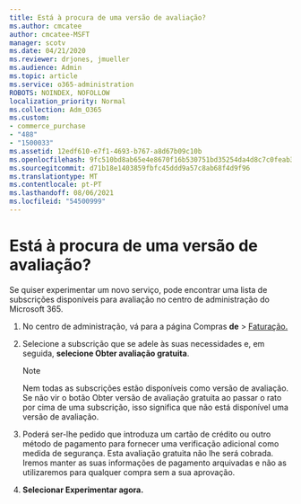 ```yaml
---
title: Está à procura de uma versão de avaliação?
ms.author: cmcatee
author: cmcatee-MSFT
manager: scotv
ms.date: 04/21/2020
ms.reviewer: drjones, jmueller
ms.audience: Admin
ms.topic: article
ms.service: o365-administration
ROBOTS: NOINDEX, NOFOLLOW
localization_priority: Normal
ms.collection: Adm_O365
ms.custom:
- commerce_purchase
- "488"
- "1500033"
ms.assetid: 12edf610-e7f1-4693-b767-a8d67b09c10b
ms.openlocfilehash: 9fc510bd8ab65e4e8670f16b530751bd35254da4d8c7c0feab3cfbf1d0e24303
ms.sourcegitcommit: d71b18e1403859fbfc45ddd9a57c8ab68f4d9f96
ms.translationtype: MT
ms.contentlocale: pt-PT
ms.lasthandoff: 08/06/2021
ms.locfileid: "54500999"
---
```

# <a name="trying-to-find-a-trial"></a>Está à procura de uma versão de avaliação?

Se quiser experimentar um novo serviço, pode encontrar uma lista de subscrições disponíveis para avaliação no centro de administração do Microsoft 365.
  
1. No centro de administração, vá para a página Compras **de** \> [Faturação.](https://go.microsoft.com/fwlink/p/?linkid=868433)

2. Selecione a subscrição que se adele às suas necessidades e, em seguida,  **selecione Obter avaliação gratuita**.

    > [!NOTE]
    > Nem todas as subscrições estão disponíveis como versão de avaliação. Se não vir o  botão Obter versão de avaliação gratuita ao passar o rato por cima de uma subscrição, isso significa que não está disponível uma versão de avaliação.
  
3. Poderá ser-lhe pedido que introduza um cartão de crédito ou outro método de pagamento para fornecer uma verificação adicional como medida de segurança. Esta avaliação gratuita não lhe será cobrada. Iremos manter as suas informações de pagamento arquivadas e não as utilizaremos para qualquer compra sem a sua aprovação.

4. **Selecionar Experimentar agora.**